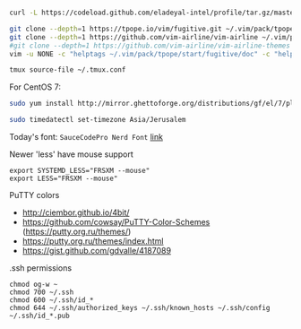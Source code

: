 ```bash

curl -L https://codeload.github.com/eladeyal-intel/profile/tar.gz/master | tar xz --strip=2 -C ~

git clone --depth=1 https://tpope.io/vim/fugitive.git ~/.vim/pack/tpope/start/fugitive && rm -fr ~/.vim/pack/tpope/start/fugitive/.git
git clone --depth=1 https://github.com/vim-airline/vim-airline ~/.vim/pack/dist/start/vim-airline && rm -fr ~/.vim/pack/dist/start/vim-airline/.git
#git clone --depth=1 https://github.com/vim-airline/vim-airline-themes ~/.vim/pack/dist/start/vim-airline-themes && rm -fr ~/.vim/pack/dist/start/vim-airline-themes/.git
vim -u NONE -c "helptags ~/.vim/pack/tpope/start/fugitive/doc" -c "helptags ~/.vim/pack/dist/start/vim-airline/doc" -c q

tmux source-file ~/.tmux.conf

```


For CentOS 7:
```bash
sudo yum install http://mirror.ghettoforge.org/distributions/gf/el/7/plus/x86_64/tmux-2.4-2.gf.el7.x86_64.rpm vim
```


```bash
sudo timedatectl set-timezone Asia/Jerusalem
```

Today's font: `SauceCodePro Nerd Font` [link](https://github.com/ryanoasis/nerd-fonts/releases/download/v2.1.0/SourceCodePro.zip)


Newer 'less' have mouse support
```
export SYSTEMD_LESS="FRSXM --mouse"
export LESS="FRSXM --mouse"
```


PuTTY colors
- http://ciembor.github.io/4bit/
- https://github.com/cowsay/PuTTY-Color-Schemes (https://putty.org.ru/themes/)
- https://putty.org.ru/themes/index.html
- https://gist.github.com/gdvalle/4187089


.ssh permissions
```
chmod og-w ~
chmod 700 ~/.ssh
chmod 600 ~/.ssh/id_*
chmod 644 ~/.ssh/authorized_keys ~/.ssh/known_hosts ~/.ssh/config ~/.ssh/id_*.pub
```
